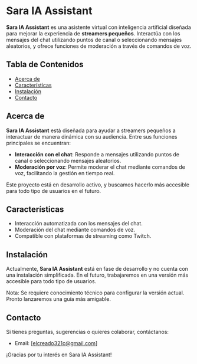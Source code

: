 # Sara IA Assistant

**Sara IA Assistant** es una asistente virtual con inteligencia artificial diseñada para mejorar la experiencia de **streamers pequeños**. Interactúa con los mensajes del chat utilizando puntos de canal o seleccionando mensajes aleatorios, y ofrece funciones de moderación a través de comandos de voz.

## Tabla de Contenidos

- [Acerca de](#acerca-de)
- [Características](#características)
- [Instalación](#instalación)
- [Contacto](#contacto)

## Acerca de <a name="acerca-de"></a>

**Sara IA Assistant** está diseñada para ayudar a streamers pequeños a interactuar de manera dinámica con su audiencia. Entre sus funciones principales se encuentran:

- **Interacción con el chat**: Responde a mensajes utilizando puntos de canal o seleccionando mensajes aleatorios.
- **Moderación por voz**: Permite moderar el chat mediante comandos de voz, facilitando la gestión en tiempo real.

Este proyecto está en desarrollo activo, y buscamos hacerlo más accesible para todo tipo de usuarios en el futuro.

## Características <a name="características"></a>

- Interacción automatizada con los mensajes del chat.
- Moderación del chat mediante comandos de voz.
- Compatible con plataformas de streaming como Twitch.

## Instalación <a name="instalación"></a>

Actualmente, **Sara IA Assistant** está en fase de desarrollo y no cuenta con una instalación simplificada. En el futuro, trabajaremos en una versión más accesible para todo tipo de usuarios.

Nota: Se requiere conocimiento técnico para configurar la versión actual. Pronto lanzaremos una guía más amigable.

## Contacto <a name="contacto"></a>


Si tienes preguntas, sugerencias o quieres colaborar, contáctanos:

- Email: [elcreado321c@gmail.com]

¡Gracias por tu interés en Sara IA Assistant!

